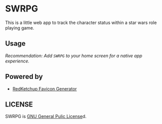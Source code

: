 # SWRPG

This is a little web app to track the character status within a star wars role playing game.

## Usage

_Recommendation: Add `SWRPG` to your home screen for a native app experience._

## Powered by

- [RedKetchup Favicon Generator](https://redketchup.io/favicon-generator)

## LICENSE

SWRPG is [GNU General Pulic License](./LICENSE)d.
